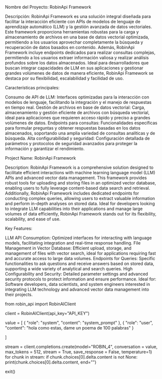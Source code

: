 Nombre del Proyecto: RobinApi Framework

Descripción:
RobinApi Framework es una solución integral diseñada para facilitar la interacción eficiente con APIs de modelos de lenguaje de aprendizaje automático (LLM) y la gestión avanzada de datos vectoriales. Este framework proporciona herramientas robustas para la carga y almacenamiento de archivos en una base de datos vectorial optimizada, permitiendo a los usuarios aprovechar completamente la búsqueda y recuperación de datos basados en contenido. Además, RobinApi Framework incluye endpoints dedicados para realizar consultas complejas, permitiendo a los usuarios extraer información valiosa y realizar análisis profundos sobre los datos almacenados. Ideal para desarrolladores que buscan integrar capacidades de LLM en sus aplicaciones y gestionar grandes volúmenes de datos de manera eficiente, RobinApi Framework se destaca por su flexibilidad, escalabilidad y facilidad de uso.

Características principales:

Consumo de API de LLM: Interfaces optimizadas para la interacción con modelos de lenguaje, facilitando la integración y el manejo de respuestas en tiempo real.
Gestión de archivos en base de datos vectorial: Carga, almacenamiento y gestión eficiente de archivos con búsqueda vectorial, ideal para aplicaciones que requieren acceso rápido y preciso a grandes volúmenes de datos.
Endpoints para consultas: Funcionalidades específicas para formular preguntas y obtener respuestas basadas en los datos almacenados, soportando una amplia variedad de consultas analíticas y de búsqueda.
Alta configurabilidad y seguridad: Configuración detallada de parámetros y protocolos de seguridad avanzados para proteger la información y garantizar el rendimiento.

Project Name: RobinApi Framework

Description:
RobinApi Framework is a comprehensive solution designed to facilitate efficient interactions with machine learning language model (LLM) APIs and advanced vector data management. This framework provides robust tools for uploading and storing files in an optimized vector database, enabling users to fully leverage content-based data search and retrieval. Additionally, RobinApi Framework includes dedicated endpoints for conducting complex queries, allowing users to extract valuable information and perform in-depth analyses on stored data. Ideal for developers looking to integrate LLM capabilities into their applications and manage large volumes of data efficiently, RobinApi Framework stands out for its flexibility, scalability, and ease of use.

Key Features:

LLM API Consumption: Optimized interfaces for interacting with language models, facilitating integration and real-time response handling.
File Management in Vector Database: Efficient upload, storage, and management of files with vector search, ideal for applications requiring fast and accurate access to large data volumes.
Endpoints for Queries: Specific functionalities to ask questions and receive answers based on stored data, supporting a wide variety of analytical and search queries.
High Configurability and Security: Detailed parameter settings and advanced security protocols to protect information and ensure performance.
Ideal for:
Software developers, data scientists, and system engineers interested in integrating LLM technology and advanced vector data management into their projects.


from robin_api import RobinAIClient


client = RobinAIClient(api_key="API_KEY")

value =  [
            {
                "role": "system",
                "content": "system_prompt"
            },
            {
                "role": "user",
                "content": "hola como estas, dame un poema de 100 palabras"
            }

]

stream = client.completions.create(model="ROBIN_4", 
                            conversation = value, 
                            max_tokens = 512, stream = True, 
                            save_response = False,
                            temperature=1)
for chunk in stream:
    if chunk.choices[0].delta.content is not None:
        print(chunk.choices[0].delta.content, end="")

exit()
